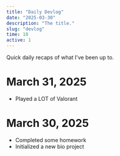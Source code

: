 ```yaml
---
title: "Daily Devlog"
date: "2025-03-30"
description: "The title."
slug: "devlog"
time: 10
active: 1
---
```


Quick daily recaps of what I've been up to.

# March 31, 2025

- Played a LOT of Valorant

# March 30, 2025

- Completed some homework
- Initialized a new bio project
